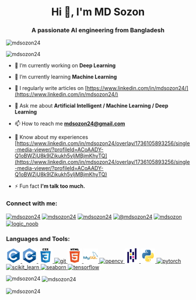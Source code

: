 <h1 align="center">Hi 👋, I'm MD Sozon</h1>
<h3 align="center">A passionate AI engineering from Bangladesh</h3>

<p align="left"> <img src="[https://komarev.com/ghpvc/?username=mdsozon24](https://media.licdn.com/dms/image/v2/D4D03AQFh50PaJtSCiQ/profile-displayphoto-shrink_800_800/profile-displayphoto-shrink_800_800/0/1718150296766?e=1741824000&v=beta&t=_7YMKNIHaRq6IDHCsjjz3AWE0AR0vqe9rHMiQuAkQJc)&label=Profile%20views&color=0e75b6&style=flat" alt="mdsozon24" /> </p>

<p align="left"><img src="https://github-profile-trophy.vercel.app/?username=mdsozon24" alt="mdsozon24" /></a> </p>

- 🔭 I’m currently working on **Deep Learning**

- 🌱 I’m currently learning **Machine Learning**

- 📝 I regularly write articles on [https://www.linkedin.com/in/mdsozon24/](https://www.linkedin.com/in/mdsozon24/)

- 💬 Ask me about **Artificial Intelligent / Machine Learning / Deep Learning**

- 📫 How to reach me **mdsozon24@gmail.com**

- 📄 Know about my experiences [https://www.linkedin.com/in/mdsozon24/overlay/1736105893256/single-media-viewer/?profileId=ACoAADY-Q1oBWZjU8k9lZikukh5yIjMBjmKhyTQ](https://www.linkedin.com/in/mdsozon24/overlay/1736105893256/single-media-viewer/?profileId=ACoAADY-Q1oBWZjU8k9lZikukh5yIjMBjmKhyTQ)

- ⚡ Fun fact **I'm talk too much.**

<h3 align="left">Connect with me:</h3>
<p align="left">
<a href="https://twitter.com/mdsozon24" target="blank"><img align="center" src="https://raw.githubusercontent.com/rahuldkjain/github-profile-readme-generator/master/src/images/icons/Social/twitter.svg" alt="mdsozon24" height="30" width="40" /></a>
<a href="https://linkedin.com/in/mdsozon24" target="blank"><img align="center" src="https://raw.githubusercontent.com/rahuldkjain/github-profile-readme-generator/master/src/images/icons/Social/linked-in-alt.svg" alt="mdsozon24" height="30" width="40" /></a>
<a href="https://fb.com/mdsozon24" target="blank"><img align="center" src="https://raw.githubusercontent.com/rahuldkjain/github-profile-readme-generator/master/src/images/icons/Social/facebook.svg" alt="mdsozon24" height="30" width="40" /></a>
<a href="https://www.hackerrank.com/@mdsozon24" target="blank"><img align="center" src="https://raw.githubusercontent.com/rahuldkjain/github-profile-readme-generator/master/src/images/icons/Social/hackerrank.svg" alt="@mdsozon24" height="30" width="40" /></a>
<a href="https://codeforces.com/profile/mdsozon" target="blank"><img align="center" src="https://raw.githubusercontent.com/rahuldkjain/github-profile-readme-generator/master/src/images/icons/Social/codeforces.svg" alt="mdsozon" height="30" width="40" /></a>
<a href="https://www.leetcode.com/logic_noob" target="blank"><img align="center" src="https://raw.githubusercontent.com/rahuldkjain/github-profile-readme-generator/master/src/images/icons/Social/leet-code.svg" alt="logic_noob" height="30" width="40" /></a>
</p>

<h3 align="left">Languages and Tools:</h3>
<p align="left"> <a href="https://www.cprogramming.com/" target="_blank" rel="noreferrer"> <img src="https://raw.githubusercontent.com/devicons/devicon/master/icons/c/c-original.svg" alt="c" width="40" height="40"/> </a> <a href="https://www.w3schools.com/cpp/" target="_blank" rel="noreferrer"> <img src="https://raw.githubusercontent.com/devicons/devicon/master/icons/cplusplus/cplusplus-original.svg" alt="cplusplus" width="40" height="40"/> </a> <a href="https://www.w3schools.com/css/" target="_blank" rel="noreferrer"> <img src="https://raw.githubusercontent.com/devicons/devicon/master/icons/css3/css3-original-wordmark.svg" alt="css3" width="40" height="40"/> </a> <a href="https://git-scm.com/" target="_blank" rel="noreferrer"> <img src="https://www.vectorlogo.zone/logos/git-scm/git-scm-icon.svg" alt="git" width="40" height="40"/> </a> <a href="https://www.w3.org/html/" target="_blank" rel="noreferrer"> <img src="https://raw.githubusercontent.com/devicons/devicon/master/icons/html5/html5-original-wordmark.svg" alt="html5" width="40" height="40"/> </a> <a href="https://www.mysql.com/" target="_blank" rel="noreferrer"> <img src="https://raw.githubusercontent.com/devicons/devicon/master/icons/mysql/mysql-original-wordmark.svg" alt="mysql" width="40" height="40"/> </a> <a href="https://opencv.org/" target="_blank" rel="noreferrer"> <img src="https://www.vectorlogo.zone/logos/opencv/opencv-icon.svg" alt="opencv" width="40" height="40"/> </a> <a href="https://pandas.pydata.org/" target="_blank" rel="noreferrer"> <img src="https://raw.githubusercontent.com/devicons/devicon/2ae2a900d2f041da66e950e4d48052658d850630/icons/pandas/pandas-original.svg" alt="pandas" width="40" height="40"/> </a> <a href="https://www.python.org" target="_blank" rel="noreferrer"> <img src="https://raw.githubusercontent.com/devicons/devicon/master/icons/python/python-original.svg" alt="python" width="40" height="40"/> </a> <a href="https://pytorch.org/" target="_blank" rel="noreferrer"> <img src="https://www.vectorlogo.zone/logos/pytorch/pytorch-icon.svg" alt="pytorch" width="40" height="40"/> </a> <a href="https://scikit-learn.org/" target="_blank" rel="noreferrer"> <img src="https://upload.wikimedia.org/wikipedia/commons/0/05/Scikit_learn_logo_small.svg" alt="scikit_learn" width="40" height="40"/> </a> <a href="https://seaborn.pydata.org/" target="_blank" rel="noreferrer"> <img src="https://seaborn.pydata.org/_images/logo-mark-lightbg.svg" alt="seaborn" width="40" height="40"/> </a> <a href="https://www.tensorflow.org" target="_blank" rel="noreferrer"> <img src="https://www.vectorlogo.zone/logos/tensorflow/tensorflow-icon.svg" alt="tensorflow" width="40" height="40"/> </a> </p>

<p><img align="left" src="https://github-readme-stats.vercel.app/api/top-langs?username=mdsozon24&show_icons=true&locale=en&layout=compact" alt="mdsozon24" /></p>

<p>&nbsp;<img align="center" src="https://github-readme-stats.vercel.app/api?username=mdsozon24&show_icons=true&locale=en" alt="mdsozon24" /></p>

<p><img align="center" src="https://github-readme-streak-stats.herokuapp.com/?user=mdsozon24&" alt="mdsozon24" /></p>
